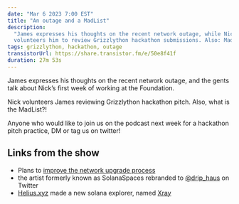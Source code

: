 ```yaml
---
date: "Mar 6 2023 7:00 EST"
title: "An outage and a MadList"
description:
  "James expresses his thoughts on the recent network outage, while Nick
  volunteers him to review Grizzlython hackathon submissions. Also: MadList?"
tags: grizzlython, hackathon, outage
transistorUrl: https://share.transistor.fm/e/50e8f41f
duration: 27m 53s
---
```


James expresses his thoughts on the recent network outage, and the gents talk
about Nick’s first week of working at the Foundation.

Nick volunteers James reviewing Grizzlython hackathon pitch. Also, what is the
MadList?!

Anyone who would like to join us on the podcast next week for a hackathon pitch
practice, DM or tag us on twitter!

## Links from the show

- Plans to
  [improve the network upgrade process](https://solana.com/news/plans-to-improve-the-network-upgrades)
- the artist formerly known as SolanaSpaces rebranded to
  [@drip_haus](https://twitter.com/drip_haus) on Twitter
- [Helius.xyz](https://helius.xyz/) made a new solana explorer, named
  [Xray](https://xray.helius.xyz/)

